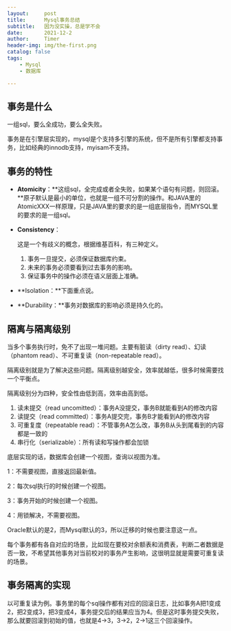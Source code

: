 ```yaml
---
layout:     post
title:      Mysql事务总结
subtitle:   因为没实操，总是学不会
date:       2021-12-2
author:     Timer
header-img: img/the-first.png
catalog: false
tags:
    - Mysql
    - 数据库

---
```


## 事务是什么

一组sql，要么全成功，要么全失败。

事务是在引擎层实现的，mysql是个支持多引擎的系统，但不是所有引擎都支持事务，比如经典的innodb支持，myisam不支持。  



## 事务的特性

- **Atomicity**：**这组sql，全完成或者全失败，如果某个语句有问题，则回滚。**原子默认是最小的单位，也就是一组不可分割的操作。和JAVA里的AtomicXXX一样原理，只是JAVA里的要求的是一组底层指令，而MYSQL里的要求的是一组sql。

- **Consistency**：

  这是一个有歧义的概念，根据维基百科，有三种定义。

  1. 事务一旦提交，必须保证数据库约束。
  2. 未来的事务必须要看到过去事务的影响。
  3. 保证事务中的操作必须在语义层面上准确。

- **Isolation：**下面重点说。

- **Durability：**事务对数据库的影响必须是持久化的。  



## 隔离与隔离级别

当多个事务执行时，免不了出现一堆问题。主要有脏读（dirty read）、幻读（phantom read）、不可重复读（non-repeatable read）。

隔离级别就是为了解决这些问题。隔离级别越安全，效率就越低，很多时候需要找一个平衡点。

隔离级别分为四种，安全性由低到高，效率由高到低。

1. 读未提交（read uncomitted）：事务A没提交，事务B就能看到A的修改内容
2. 读提交（read committed）：事务A提交完，事务B才能看到A的修改内容
3. 可重复度（repeatable read）：不管事务A怎么改，事务B从头到尾看到的内容都是一致的
4. 串行化（serializable）：所有读和写操作都会加锁

底层实现的话，数据库会创建一个视图，查询以视图为准。

1：不需要视图，直接返回最新值。

2：每次sql执行的时候创建一个视图。

3：事务开始的时候创建一个视图。

4：用锁解决，不需要视图。

Oracle默认的是2，而Mysql默认的3，所以迁移的时候也要注意这一点。

每个事务都有各自对应的场景，比如现在要校对余额表和消费表，判断二者数据是否一致，不希望其他事务对当前校对的事务产生影响，这很明显就是需要可重复读的场景。  



## 事务隔离的实现

以可重复读为例。事务里的每个sql操作都有对应的回滚日志，比如事务A把1变成2，把2变成3，把3变成4，事务提交后的结果应当为4。但是这时事务提交失败，那么就要回滚到初始的值，也就是4->3，3->2，2->1这三个回滚操作。















































